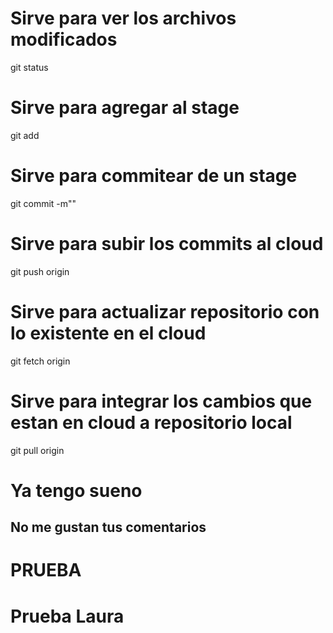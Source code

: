 # Sirve para ver los archivos modificados
git status
# Sirve para agregar al stage 
git add
# Sirve para commitear de un stage 
git commit -m""
# Sirve para subir los commits al cloud 
git push origin <branch>
# Sirve para actualizar repositorio con lo existente en el cloud 
git fetch origin
# Sirve para integrar los cambios que estan en cloud a repositorio local
git pull origin <branch>

# Ya tengo sueno
## No me gustan tus comentarios
# PRUEBA 
# Prueba Laura